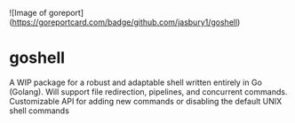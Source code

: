 ![Image of goreport]
(https://goreportcard.com/badge/github.com/jasbury1/goshell)
# goshell

A WIP package for a robust and adaptable shell written entirely in Go (Golang). Will support file redirection, pipelines, and concurrent commands. Customizable API for adding new commands or disabling the default UNIX shell commands
